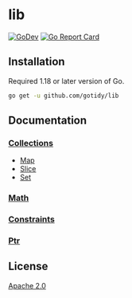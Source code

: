 # lib

[![GoDev](https://img.shields.io/static/v1?label=godev&message=reference&color=00add8)][godev] [![Go Report Card](https://goreportcard.com/badge/github.com/gotidy/lib)][goreport]

<!-- [![Mentioned in Awesome Go](https://awesome.re/mentioned-badge.svg)](https://github.com/avelino/awesome-go) -->

[godev]: https://pkg.go.dev/github.com/gotidy/lib
[goreport]: https://goreportcard.com/report/github.com/gotidy/lib

## Installation

Required 1.18 or later version of Go.

```sh
go get -u github.com/gotidy/lib
```

## Documentation

### [Collections](collections/README.md)

- [Map](collections/maps/README.md)
- [Slice](collections/slice/README.md)
- [Set](collections/set/README.md)

### [Math](math/README.md)

### [Constraints](constraints/README.md)

### [Ptr](ptr/README.md)

## License

[Apache 2.0](https://github.com/gotidy/lib/blob/master/LICENSE)
